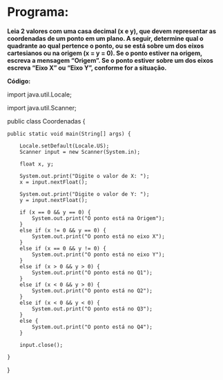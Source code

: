 <h1>Programa:</h1>

<b>Leia 2 valores com uma casa decimal (x e y), que devem representar as coordenadas de um ponto em um plano. 
A seguir, determine qual o quadrante ao qual pertence o ponto, ou se está sobre um dos eixos cartesianos ou na origem (x = y = 0).
Se o ponto estiver na origem, escreva a mensagem “Origem”.
Se o ponto estiver sobre um dos eixos escreva “Eixo X” ou “Eixo Y”, conforme for a situação.

Código:</b>

import java.util.Locale;

import java.util.Scanner;

public class Coordenadas {

	public static void main(String[] args) {
		
		Locale.setDefault(Locale.US);
		Scanner input = new Scanner(System.in);
		
		float x, y;
		
		System.out.print("Digite o valor de X: ");
		x = input.nextFloat();
		
		System.out.print("Digite o valor de Y: ");
		y = input.nextFloat();
		
		if (x == 0 && y == 0) {
			System.out.print("O ponto está na Origem");
		}
		else if (x != 0 && y == 0) {
			System.out.print("O ponto está no eixo X");
		}
		else if (x == 0 && y != 0) {
			System.out.print("O ponto está no eixo Y");
		}
		else if (x > 0 && y > 0) {
			System.out.print("O ponto está no Q1");
		}
		else if (x < 0 && y > 0) {
			System.out.print("O ponto está no Q2");
		}
		else if (x < 0 && y < 0) {
			System.out.print("O ponto está no Q3");
		}
		else {
			System.out.print("O ponto está no Q4");
		}
		
		input.close();

	}

}
